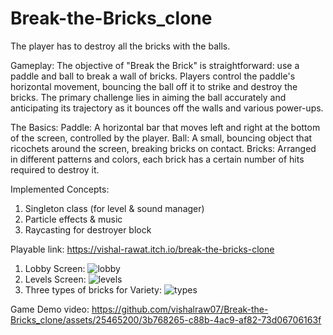 # Break-the-Bricks_clone
The player has to destroy all the bricks with the balls.

Gameplay:
The objective of "Break the Brick" is straightforward: use a paddle and ball to break a wall of bricks. Players control the paddle's horizontal movement, bouncing the ball off it to strike and destroy the bricks. The primary challenge lies in aiming the ball accurately and anticipating its trajectory as it bounces off the walls and various power-ups.

The Basics:
Paddle: A horizontal bar that moves left and right at the bottom of the screen, controlled by the player.
Ball: A small, bouncing object that ricochets around the screen, breaking bricks on contact.
Bricks: Arranged in different patterns and colors, each brick has a certain number of hits required to destroy it.

Implemented Concepts:
1. Singleton class (for level & sound manager)
2. Particle effects & music
3. Raycasting for destroyer block

Playable link: 
https://vishal-rawat.itch.io/break-the-bricks-clone

1. Lobby Screen:
![lobby](https://github.com/vishalraw07/Break-the-Bricks_clone/assets/25465200/95c7a3c7-c357-477c-b69e-92b4292fb757)
2. Levels Screen:
![levels](https://github.com/vishalraw07/Break-the-Bricks_clone/assets/25465200/d3a25337-7cc3-4632-9aef-f8d804cc403b)
3. Three types of bricks for Variety:
![types](https://github.com/vishalraw07/Break-the-Bricks_clone/assets/25465200/34ab961d-44f5-46ab-9e13-e15419c8e506)

Game Demo video:
https://github.com/vishalraw07/Break-the-Bricks_clone/assets/25465200/3b768265-c88b-4ac9-af82-73d06706163f

